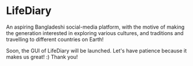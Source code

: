 # LifeDiary
An aspiring Bangladeshi social-media platform, with the motive of making the generation interested in exploring various cultures, and traditions and travelling to different countries on Earth!

Soon, the GUI of LifeDiary will be launched. Let's have patience because it makes us great! :)
Thank you!
